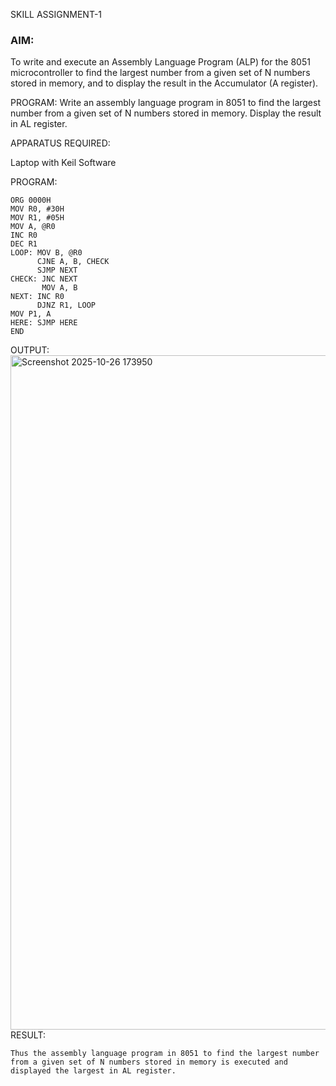 SKILL ASSIGNMENT-1
### **AIM:**

To write and execute an Assembly Language Program (ALP) for the 8051 microcontroller to find the largest number from a given set of N numbers stored in memory, and to display the result in the Accumulator (A register).

PROGRAM:
Write an assembly language program in 8051 to find the largest number from a given set of N numbers stored in memory. Display the result in AL register.

APPARATUS REQUIRED:

Laptop with Keil Software

PROGRAM:
```
ORG 0000H
MOV R0, #30H
MOV R1, #05H
MOV A, @R0
INC R0
DEC R1
LOOP: MOV B, @R0
      CJNE A, B, CHECK
      SJMP NEXT
CHECK: JNC NEXT     
       MOV A, B     
NEXT: INC R0
      DJNZ R1, LOOP
MOV P1, A           
HERE: SJMP HERE
END
```
OUTPUT:
<img width="1484" height="1079" alt="Screenshot 2025-10-26 173950" src="https://github.com/user-attachments/assets/80b771fe-0471-45e2-8ecc-23ba962febeb" />
RESULT:
````
Thus the assembly language program in 8051 to find the largest number from a given set of N numbers stored in memory is executed and displayed the largest in AL register.

